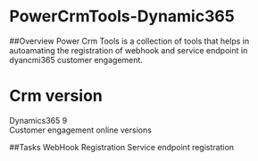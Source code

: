 # PowerCrmTools-Dynamic365

##Overview
Power Crm Tools is a collection of tools that helps in autoamating the registration of webhook and service endpoint in dyancmi365 customer engagement.

# Crm version
Dynamics365 9 <br />
Customer engagement online versions<br />

##Tasks
WebHook Registration
Service endpoint registration
